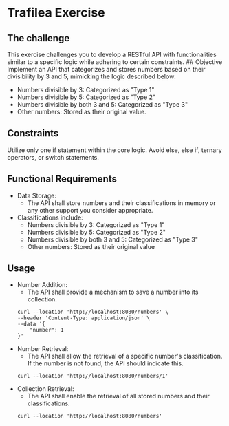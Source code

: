 # Trafilea Exercise

## The challenge
This exercise challenges you to develop a RESTful API with functionalities similar to a
specific logic while adhering to certain constraints.
## Objective
Implement an API that categorizes and stores numbers based on their divisibility by
3 and 5, mimicking the logic described below:
- Numbers divisible by 3: Categorized as "Type 1"
- Numbers divisible by 5: Categorized as "Type 2"
- Numbers divisible by both 3 and 5: Categorized as "Type 3"
- Other numbers: Stored as their original value.
## Constraints
Utilize only one if statement within the core logic. Avoid else, else if, ternary operators, or switch statements.
## Functional Requirements
- Data Storage:
    - The API shall store numbers and their classifications in memory or any other support you consider appropriate.
- Classifications include:
    - Numbers divisible by 3: Categorized as "Type 1"
    - Numbers divisible by 5: Categorized as "Type 2"
    - Numbers divisible by both 3 and 5: Categorized as "Type 3"
    - Other numbers: Stored as their original value

## Usage
- Number Addition:
    - The API shall provide a mechanism to save a number into its collection.
    ```
    curl --location 'http://localhost:8080/numbers' \
    --header 'Content-Type: application/json' \
    --data '{
        "number": 1
    }'
    ```
- Number Retrieval:
    - The API shall allow the retrieval of a specific number's classification. If the number is not found, the API should indicate this.
    ```
    curl --location 'http://localhost:8080/numbers/1'
    ```
- Collection Retrieval:
    - The API shall enable the retrieval of all stored numbers and their classifications.
    ```
    curl --location 'http://localhost:8080/numbers'
    ```